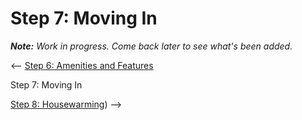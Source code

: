 # Step 7: Moving In

_**Note:** Work in progress. Come back later to see what's been added._

<-- [Step 6: Amenities and Features](../javascript/)  

Step 7: Moving In  

[Step 8: Housewarming](../promotion/)) -->  
